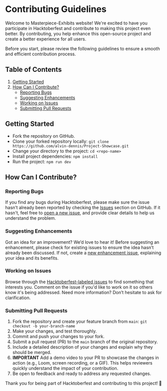 # Contributing Guidelines

Welcome to Masterpiece-Exhibits website! We're excited to have you participate in Hacktoberfest and contribute to making this project even better. By contributing, you help enhance this open-source project and create a better experience for all users.

Before you start, please review the following guidelines to ensure a smooth and efficient contribution process.

## Table of Contents

1. [Getting Started](#getting-started)
2. [How Can I Contribute?](#how-can-i-contribute)
    - [Reporting Bugs](#reporting-bugs)
    - [Suggesting Enhancements](#suggesting-enhancements)
    - [Working on Issues](#working-on-issues)
    - [Submitting Pull Requests](#submitting-pull-requests)

## Getting Started

- Fork the repository on GitHub.
- Clone your forked repository locally: `git clone https://github.com/alvin-dennis/Project-Showcase.git`
- Change your directory to the project: `cd <repo-name>`
- Install project dependencies: `npm install`
- Run the project: `npm run dev`

## How Can I Contribute?

### Reporting Bugs

If you find any bugs during Hacktoberfest, please make sure the issue hasn’t already been reported by checking the [Issues](https://github.com/alvin-dennis/Project-Showcase/issues) section on GitHub. If it hasn't, feel free to [open a new issue](https://github.com/alvin-dennis/Project-Showcase/issues/new), and provide clear details to help us understand the problem.

### Suggesting Enhancements

Got an idea for an improvement? We’d love to hear it! Before suggesting an enhancement, please check for existing issues to ensure the idea hasn’t already been discussed. If not, create a [new enhancement issue](https://github.com/alvin-dennis/Project-Showcase/issues/new), explaining your idea and its benefits.

### Working on Issues

Browse through the [Hacktoberfest-labeled issues](https://github.com/alvin-dennis/Project-Showcase/issues) to find something that interests you. Comment on the issue if you'd like to work on it so others know it's being addressed. Need more information? Don’t hesitate to ask for clarification.

### Submitting Pull Requests

1. Fork the repository and create your feature branch from `main`: `git checkout -b your-branch-name`
2. Make your changes, and test thoroughly.
3. Commit and push your changes to your fork.
4. Submit a pull request (PR) to the `main` branch of the original repository.
5. Include a detailed description of your changes and explain why they should be merged.
6. **IMPORTANT** Add a demo video to your PR to showcase the changes in action (e.g., Loom, screen recording, or a GIF). This helps reviewers quickly understand the impact of your contribution.
7. Be open to feedback and ready to address any requested changes.

Thank you for being part of Hacktoberfest and contributing to this project! 🎉
